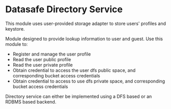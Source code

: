 # Datasafe Directory Service

This module uses user-provided storage adapter to store users' profiles and keystore.

Module designed to provide lookup information to user and guest.  Use this module to:
- Register and manage the user profile
- Read the user public profile
- Read the user private profile
- Obtain credential to access the user dfs public space, and corresponding bucket access credentials
- Obtain credential to access to use dfs private space, and corresponding bucket access credentials

Directory service can either be implemented using a DFS based or an RDBMS based backend.
